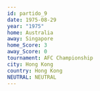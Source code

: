 ```yaml
---
id: partido_9
date: 1975-08-29
year: "1975"
home: Australia
away: Singapore
home_Score: 3
away_Score: 0
tournament: AFC Championship
city: Hong Kong
country: Hong Kong
NEUTRAL: NEUTRAL
---
```

